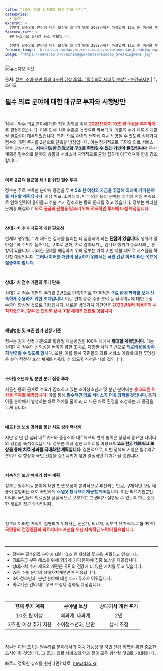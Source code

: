```yaml
---
title: “3조원 투입 필수의료 보상 변화 온다!”
categories:
  - 보건
excerpt: >
  정부가 필수의료 분야에 대한 보상을 늘리기 위해 2028년까지 차질없이 10조 원 이상을 투자한다. 이에 우…
feature_text: >
  ## 뉴스다오 실시간 뉴스 속보입니다.

  정부가 필수의료 분야에 대한 보상을 늘리기 위해 2028년까지 차질없이 10조 원 이상을 투자한다. 이에 우…
feature_image: 'https://newsdao.kr/res/images/meta/newsdao_breakingnews.jpg'
image: 'https://newsdao.kr/res/images/meta/newsdao_breakingnews.jpg'
---
```


![뉴스다오 속보](https://newsdao.kr/res/images/meta/newsdao_breakingnews.jpg)

<p>출처: <a href="https://newsdao.kr/3369" rel="dofollow">정부, 소아·분만 등에 3조원 이상 투입…“필수의료 제대로 보상” - 보건복지부</a> | 뉴스다오</p>

<h2 data-ke-size="size26">필수 의료 분야에 대한 대규모 투자와 시행방안</h2>

<p data-ke-size="size16">&nbsp;</p>

정부는 필수 의료 분야에 대한 지원 강화를 위해 <b><span style="color: #ee2323;">2028년까지 10조 원 이상을 투자하기</span></b>로 결정하였습니다. 이로 인해 치료 수준을 높밖으로 확보되고, 기존의 수가 제도가 개편될 필요성이 대두되었습니다. 특히, 의료 환경의 변화에 즉시 반영될 수 있도록 상대가치 점수의 개편 주기를 2년으로 단축할 방침입니다. 이는 장기적으로 국민의 의료 서비스 질을 향상시키고, <b><span style="background-color: #21538527;">지속 가능한 건강보험 구조를 확립할 수 있는 기반이 될 것입니다</span></b>. 투자계획은 필수의료 분야의 용품과 서비스가 지역적으로 균형 잡히게 이루어져야 함을 강조합니다. 

<p data-ke-size="size16">&nbsp;</p>

<b>의료 공급의 불균형 해소를 위한 필수 투자</b>

정부는 주로 부족한 분야에 중점을 두며 <b><span style="color: #1a5490;">5조 원 이상의 자금을 투입해 외과계 기피 분야를 지원할 계획입니다</span></b>. 화상 치료, 소아외과, 이식 외과 등의 분야는 과거의 지원 부족으로 인해 인력이 줄어들고 수술 수가 감소하는 등의 문제를 겪고 있습니다. 정부는 이러한 문제를 해결하고 <b><span style="color: #ee2323;">의료 공급의 균형을 맞추기 위해 적극적인 투자에 나설 예정입니다.</span></b>

<p data-ke-size="size16">&nbsp;</p>

<b>상대가치 수가 제도의 개편 필요성</b>

현재의 행위별 수가 제도는 검사를 늘리는 데 집중하게 되는 <b><span style="background-color: #21538527;">단점이 있습니다.</span></b> 행위가 많아질수록 수익이 늘어나는 구조로 인해, 치료 결과보다는 검사와 행위가 중요시되는 경향이 있습니다. 이러한 문제를 해결하기 위해 정부는 가치 기반 지불 제도로 시스템을 혁신할 예정입니다. <b><span style="color: #1a5490;">그러나 이러한 개편이 성공하기 위해서는 국민 건강 회복이라는 목표에 집중해야 합니다</span></b>.

<p data-ke-size="size16">&nbsp;</p>

<b>상대가치 점수 개편의 주기 단축</b>

상대가치 점수 개편의 주기를 2년으로 단축하기로 한 결정은 <b><span style="color: #1a5490;">의료 환경 변화를 보다 신속하게 수용하기 위한 조치입니다</span></b>. 이로 인해 중증 수술 분야 등 필수의료에 대한 보상 수준이 향상될 것으로 기대됩니다. 새로운 상대가치 개편안은 <b><span style="color: #ee2323;">2023년부터 적용되기 시작하였으며, 향후 연 단위로 상시 조정 체계로 전환될 것입니다</span></b>.

<p data-ke-size="size16">&nbsp;</p>

<b>패널병원 및 표준 원가 산정 기준</b>

정부는 원가 산정 기준으로 활용될 패널병원을 100여 개에서 <b><span style="background-color: #21538527;">확대할 계획입니다</span></b>. 이는 상대가치 점수의 신뢰성을 높이기 위한 조치로, 다양한 사례 기반으로 <b><span style="color: #1a5490;">의료비용을 정확히 반영할 수 있도록 합니다</span></b>. 또한, 이를 통해 국민들의 의료 서비스 이용에 대한 투명성을 높여 적절한 보상 체계를 마련할 수 있도록 최선을 다할 것입니다.

<p data-ke-size="size16">&nbsp;</p>

<b>소아청소년과 및 분만 분야 집중 투자</b>

저출산 등의 문제로 수요가 감소하고 있는 소아청소년과 및 분만 분야에는 <b><span style="color: #ee2323;">총 3조 원 이상을 투자할 예정입니다</span></b>. 이를 통해 <b><span style="color: #1a5490;">필수적인 의료 서비스가 더욱 강화될 것입니다</span></b>, 특히 이들 분야에서 발생하는 의료 격차를 줄이고, 더 나은 치료 환경을 조성하는 데 중점을 두게 됩니다. 

<p data-ke-size="size16">&nbsp;</p>

<b>네트워크 보상 강화를 통한 치료 성과 극대화</b>

지난 몇 년 간 심뇌 네트워크와 중증소아 네트워크의 연계 협력은 상당히 중요한 데이터와 경험을 축적하였습니다. 정부는 이와 같은 데이터를 바탕으로 <b><span style="background-color: #21538527;">2조 원의 네트워크 보상을 통해 치료 성과를 극대화할 계획입니다</span></b>. 결론적으로, 이번 정책의 시행은 필수의료 분야의 질 향상과 국민 건강을 증진시키기 위한 결정적인 계기가 될 것입니다. 

<p data-ke-size="size16">&nbsp;</p>

<b>지속적인 보상 체계와 향후 계획</b>

정부는 필수의료 분야에 대한 핀셋 보상이 본격적으로 추진되는 만큼, 구체적인 보상 내용이 결정되는 대로 국민에게 <b><span style="color: #1a5490;">스냅샷 형식으로 제공할 계획</span></b>입니다. 이는 의료기관뿐만 아니라 국민들의 의료권을 실질적으로 보호하고 그 권리가 실현될 수 있도록 하는 중요한 새로운 접근 방식입니다.

<p data-ke-size="size16">&nbsp;</p>

정부의 이러한 계획이 실현되기 위해서는 전문가, 의료계, 정부가 유기적으로 협력하여 <b><span style="color: #ee2323;">국민들의 건강증진과 의료서비스 개선을 위한 지속적인 노력이 필요합니다</span></b>. 

<p data-ke-size="size16">&nbsp;</p>

<hr style="height: 2px; color: gray;"/>

<ul>
<li>정부는 필수의료 분야에 대한 10조 원 이상의 투자를 계획하고 있습니다.</li>
<li>의료공급 부족 해소를 위해 외과계 기피 분야에 집중 보상을 제공합니다.</li>
<li>상대가치 수가 제도의 개편은 국민의 건강에 더 많은 가치를 두고 있습니다.</li>
<li>중증 수술 분야의 상대가치개편안이 적용됩니다.</li>
<li>소아청소년과, 분만 분야에 대한 추가 투자가 이뤄집니다.</li>
<li>의료기관 간의 네트워크 보상이 강화될 예정입니다.</li>
</ul>

<p data-ke-size="size16">&nbsp;</p>

<table style="width:100%;">
<tr>
<td style="text-align: center; height: 17px;"><b>현재 투자 계획</b></td>
<td style="text-align: center; height: 17px;"><b>분야별 보상</b></td>
<td style="text-align: center; height: 17px;"><b>상대가치 개편 주기</b></td>
</tr>
<tr>
<td style="text-align: center; height: 17px;">10조 원 이상</td>
<td style="text-align: center; height: 17px;">외과계, 내과계</td>
<td style="text-align: center; height: 17px;">2년</td>
</tr>
<tr>
<td style="text-align: center; height: 17px;">3조 원 이상 추가 지원</td>
<td style="text-align: center; height: 17px;">소아청소년과, 분만</td>
<td style="text-align: center; height: 17px;">상시 조정</td>
</tr>
</table>

<p data-ke-size="size16">&nbsp;</p>

정부의 이번 조치는 필수의료 분야에서의 지속 가능성 및 국민 건강 회복을 위한 중요한 초석이 될 것입니다. 그 결과, 의료 서비스의 양과 질이 모두 향상될 것으로 기대됩니다. 

빠르고 정확한 뉴스를 원한다면? 바로, <a href="https://newsdao.kr" rel="dofollow">newsdao.kr</a>


